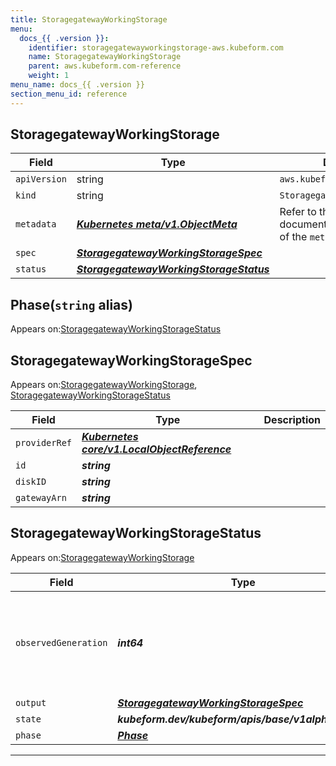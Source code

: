 ```yaml
---
title: StoragegatewayWorkingStorage
menu:
  docs_{{ .version }}:
    identifier: storagegatewayworkingstorage-aws.kubeform.com
    name: StoragegatewayWorkingStorage
    parent: aws.kubeform.com-reference
    weight: 1
menu_name: docs_{{ .version }}
section_menu_id: reference
---
```


## StoragegatewayWorkingStorage
| Field | Type | Description |
| ------ | ----- | ----------- |
| `apiVersion` | string | `aws.kubeform.com/v1alpha1` |
|    `kind` | string | `StoragegatewayWorkingStorage` |
| `metadata` | ***[Kubernetes meta/v1.ObjectMeta](https://kubernetes.io/docs/reference/generated/kubernetes-api/v1.13/#objectmeta-v1-meta)***|Refer to the Kubernetes API documentation for the fields of the `metadata` field.|
| `spec` | ***[StoragegatewayWorkingStorageSpec](#storagegatewayworkingstoragespec)***||
| `status` | ***[StoragegatewayWorkingStorageStatus](#storagegatewayworkingstoragestatus)***||
## Phase(`string` alias)

Appears on:[StoragegatewayWorkingStorageStatus](#storagegatewayworkingstoragestatus)

## StoragegatewayWorkingStorageSpec

Appears on:[StoragegatewayWorkingStorage](#storagegatewayworkingstorage), [StoragegatewayWorkingStorageStatus](#storagegatewayworkingstoragestatus)

| Field | Type | Description |
| ------ | ----- | ----------- |
| `providerRef` | ***[Kubernetes core/v1.LocalObjectReference](https://kubernetes.io/docs/reference/generated/kubernetes-api/v1.13/#localobjectreference-v1-core)***||
| `id` | ***string***||
| `diskID` | ***string***||
| `gatewayArn` | ***string***||
## StoragegatewayWorkingStorageStatus

Appears on:[StoragegatewayWorkingStorage](#storagegatewayworkingstorage)

| Field | Type | Description |
| ------ | ----- | ----------- |
| `observedGeneration` | ***int64***| ***(Optional)*** Resource generation, which is updated on mutation by the API Server.|
| `output` | ***[StoragegatewayWorkingStorageSpec](#storagegatewayworkingstoragespec)***| ***(Optional)*** |
| `state` | ***kubeform.dev/kubeform/apis/base/v1alpha1.State***| ***(Optional)*** |
| `phase` | ***[Phase](#phase)***| ***(Optional)*** |
---

